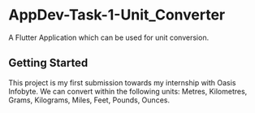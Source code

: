 # AppDev-Task-1-Unit_Converter

A Flutter Application which can be used for unit conversion.

## Getting Started

This project is my first submission towards my internship with Oasis Infobyte.
We can convert within the following units: Metres, Kilometres, Grams, Kilograms, Miles, Feet, Pounds, Ounces.